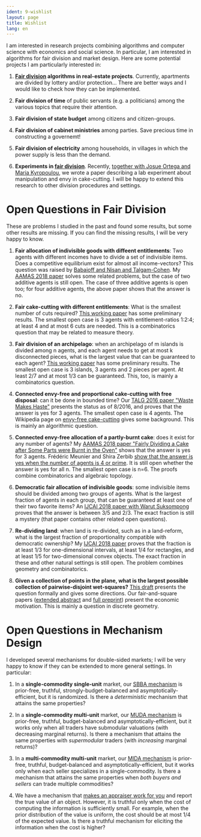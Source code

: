 ```yaml
---
ident: 9-wishlist
layout: page
title: Wishlist
lang: en
---
```

I am interested in research projects combining algorithms and computer science with economics and social science. In particular, I am interested in algorithms for fair division and market design. Here are some potential projects I am particularly interested in:

1. **[Fair division][fairness] algorithms in real-estate projects**. 
Currently, apartments are divided by lottery and/or protection... There are 
better ways and I would like to check how they can be implemented.

1. **Fair division of time** of public servants (e.g. a politicians) among the various topics that require their attention.

1. **Fair division of state budget** among citizens and citizen-groups.

1. **Fair division of cabinet ministries** among parties. Save precious time in constructing a governemt!

1. **Fair division of electricity** among households, in villages in which the power supply is less than the demand.

1. **Experiments in [fair division][fairness]**. Recently, [together with Josue Ortega and Maria Kyropoulou](https://arxiv.org/abs/1810.08243), we wrote a paper describing a lab experiment about manipulation and envy in cake-cutting. I will be happy to extend this research to other division procedures and settings.


# Open Questions in Fair Division

These are problems I studied in the past and found some results, but some other results are missing. If you can find the missing results, I will be very happy to know.

1. **Fair allocation of indivisible goods with diffeent entitlements**: Two agents with different incomes have to divide a set of indivisible items. Does a competitive equilibrium exist for almost all income-vectors? This question was raised by [Babaioff and Nisan and Talgam-Cohen](https://arxiv.org/abs/1703.08150). My [AAMAS 2018 paper](https://arxiv.org/abs/1705.04212) solves some related problems, but the case of two additive agents is still open. The case of three additive agents is open too; for four additive agents, the above paper shows that the answer is no.

1. **Fair cake-cutting with different entitlements**: What is the smallest number of cuts required?
[This working paper](https://arxiv.org/abs/1803.05470) has some preliminary results. The smallest open case is 3 agents with entitlement-ratios 1:2:4; at least 4 and at most 6 cuts are needed.
This is a combinatorics question that may be related to measure theory.

1. **Fair division of an archipelago**: when an archipelago of m islands is divided among n agents, and each agent needs to get at most k disconnected pieces, what is the largest value that can be guaranteed to each agent?
[This working paper](https://arxiv.org/abs/1812.08150) has some preliminary results. 
The smallest open case is 3 islands, 3 agents and 2 pieces per agent. At least 2/7 and at most 1/3 can be guaranteed.
This, too, is mainly a combinatorics question.

1. **Connected envy-free and proportional cake-cutting with free disposal**: can it be done in bounded time? Our [TALG 2016 paper "Waste Makes Haste"](http://arxiv.org/abs/1511.02599) presents the status as of 8/2016, and proves that the answer is yes for 3 agents. The smallest open case is 4 agents. 
The Wikipedia page on [envy-free cake-cutting](https://en.wikipedia.org/wiki/Envy-free_cake-cutting) gives some background.
This is mainly an algorithmic question.

1. **Connected envy-free allocation of a partly-burnt cake**: does it exist for any number of agents?
My [AAMAS 2018 paper "Fairly Dividing a Cake after Some Parts were Burnt in the Oven"](https://arxiv.org/abs/1704.00726) shows that the answer is yes for 3 agents.
Frédéric Meunier and Shira Zerbib [show that the answer is yes when the number of agents is 4 or prime](https://arxiv.org/abs/1804.00449).
It is still open whether the answer is yes for all n. 
The smallest open case is n=6.
The proofs combine combinatorics and algebraic topology. 

1. **Democratic fair allocation of indivisible goods**: some indivisible items should be divided among two groups of agents. What is the largest fraction of agents in each group, that can be guaranteed at least one of their two favorite items?
An [IJCAI 2018 paper with Warut Suksompong](https://arxiv.org/abs/1709.02564) proves that the answer is between 3/5 and 2/3. The exact fraction is still a mystery (that paper contains other related open questions).

1. **Re-dividing land**: when land is re-divided, such as in a land-reform, what is the largest fraction of proportionality compatible with democratic ownership?
My [IJCAI 2018 paper](http://arxiv.org/abs/1603.00286) proves that the fraction is at least 1/3 for one-dimensional intervals, at least 1/4 for rectangles, and at least 1/5 for two-dimensional convex objects. The exact fraction in these and other natural settings is still open. The problem combines geometry and combinatorics.

1. **Given a collection of points in the plane, what is the largest possible collection of pairwise-disjoint wet-squares?**
[This draft][wet-squares] presents the question formally and gives some directions.
Our fair-and-square papers ([extended abstract][fairness-eurocg] and [full preprint][fairness-arxiv]) present the economic motivation.
This is mainly a question in discrete geometry.


# Open Questions in Mechanism Design

I developed several mechanisms for double-sided markets; I will be very happy to know if they can be extended to more general settings. In particular:

1. In a **single-commodity single-unit** market, our [SBBA mechanism](https://arxiv.org/abs/1607.05139) is prior-free, truthful, strongly-budget-balanced and asymptotically-efficient, but it is randomized. Is there a *deterministic* mechanism that attains the same properties?

1. In a **single-commodity multi-unit** market, our [MUDA mechanism](https://arxiv.org/abs/1712.06848) is prior-free, truthful, budget-balanced and asymptotically-efficient, but it works only when all traders have submodular valuations (with decreasing marginal returns). Is there a mechanism that attains the same properties with *supermodular* traders (with *increasing* marginal returns)?

1. In a **multi-commodity multi-unit** market, our [MIDA mechanism](https://arxiv.org/abs/1604.06210) is prior-free, truthful, budget-balanced and asymptotically-efficient, but it works only when each seller specializes in a single-commodity. Is there a mechanism that attains the same properties when *both buyers and sellers* can trade multiple commodities?

1. We have a mechanism that [makes an appraiser work for you](https://arxiv.org/abs/1804.08314) and report the true value of an object. However, it is truthful only when the cost of computing the information is sufficiently small. For example, when the prior distribution of the value is uniform, the cost should be at most 1/4 of the expected value. Is there a truthful mechanism for eliciting the information when the cost is higher?

[fairness-eurocg]: {{site.baseurl}}/papers/FairAndSquare-EuroCG-16.pdf
[fairness-arxiv]:  http://arxiv.org/abs/1510.03170
[wet-squares]:     {{site.baseurl}}/papers/WetSquaresInDesert-04.pdf
[fairness]:        {{site.baseurl}}/topics/{{page.lang}}/fairness
